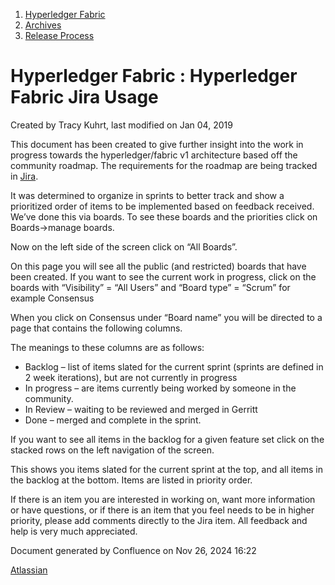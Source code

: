 1. [Hyperledger Fabric](index.html)
2. [Archives](Archives_22840389.html)
3. [Release Process](Release-Process_22840408.html)

# Hyperledger Fabric : Hyperledger Fabric Jira Usage

Created by Tracy Kuhrt, last modified on Jan 04, 2019

This document has been created to give further insight into the work in progress towards the hyperledger/fabric v1 architecture based off the community roadmap. The requirements for the roadmap are being tracked in [Jira](https://jira.hyperledger.org/issues/?filter=-2&jql=ORDER%20BY%20createdDate%20DESC).

It was determined to organize in sprints to better track and show a prioritized order of items to be implemented based on feedback received. We’ve done this via boards. To see these boards and the priorities click on Boards→manage boards.

Now on the left side of the screen click on “All Boards”.

On this page you will see all the public (and restricted) boards that have been created. If you want to see the current work in progress, click on the boards with “Visibility” = “All Users” and “Board type” = “Scrum” for example Consensus

When you click on Consensus under “Board name” you will be directed to a page that contains the following columns.

The meanings to these columns are as follows:

- Backlog – list of items slated for the current sprint (sprints are defined in 2 week iterations), but are not currently in progress
- In progress – are items currently being worked by someone in the community.
- In Review – waiting to be reviewed and merged in Gerritt
- Done – merged and complete in the sprint.

If you want to see all items in the backlog for a given feature set click on the stacked rows on the left navigation of the screen.

This shows you items slated for the current sprint at the top, and all items in the backlog at the bottom. Items are listed in priority order.

If there is an item you are interested in working on, want more information or have questions, or if there is an item that you feel needs to be in higher priority, please add comments directly to the Jira item. All feedback and help is very much appreciated.

Document generated by Confluence on Nov 26, 2024 16:22

[Atlassian](http://www.atlassian.com/)
